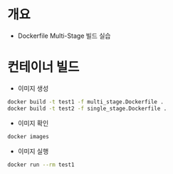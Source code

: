 # 개요
* Dockerfile Multi-Stage 빌드 실습

# 컨테이너 빌드

* 이미지 생성
```sh
docker build -t test1 -f multi_stage.Dockerfile .
docker build -t test2 -f single_stage.Dockerfile .
```

* 이미지 확인
```sh
docker images 
```

* 이미지 실행 
```sh
docker run --rm test1

